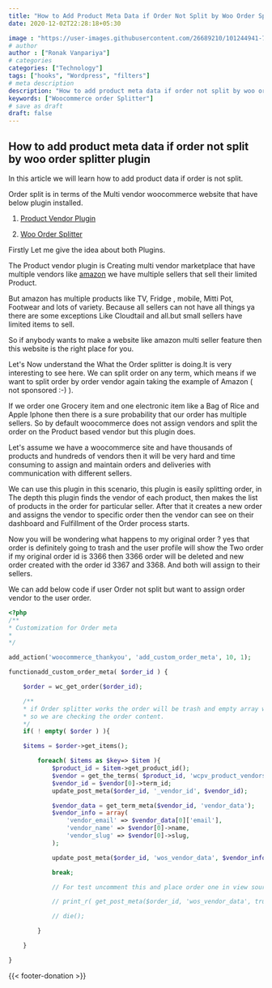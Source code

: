 ```yaml
---
title: "How to Add Product Meta Data if Order Not Split by Woo Order Splitter Plugin"
date: 2020-12-02T22:28:18+05:30

image : "https://user-images.githubusercontent.com/26689210/101244941-7ae8cd80-372f-11eb-9ef3-e17078a4db6f.png"
# author
author : ["Ronak Vanpariya"]
# categories
categories: ["Technology"]
tags: ["hooks", "Wordpress", "filters"]
# meta description
description: "How to add product meta data if order not split by woo order splitter plugin."
keywords: ["Woocommerce order Splitter"]
# save as draft
draft: false
---
```


How to add product meta data if order not split by woo order splitter plugin
----------------------------------------------------------------------------

In this article we will learn how to add product data if order is not split.

Order split is in terms of the Multi vendor woocommerce website that have below plugin installed.

1.  [Product Vendor Plugin](https://woocommerce.com/products/product-vendors)

2.  [Woo Order Splitter](https://wordpress.org/plugins/woo-order-splitter/)

Firstly Let me give the idea about both Plugins.

The Product vendor plugin is Creating multi vendor marketplace that have multiple vendors like [amazon](http://amazon.in/) we have multiple sellers that sell their limited Product.

But amazon has multiple products like TV, Fridge , mobile, Mitti Pot, Footwear and lots of variety. Because all sellers can not have all things ya there are some exceptions Like Cloudtail and all.but small sellers have limited items to sell.

So if anybody wants to make a website like amazon multi seller feature then this website is the right place for you.

Let's Now understand the What the Order splitter is doing.It is very interesting to see here. We can split order on any term, which means if we want to split order by order vendor again taking the example of Amazon ( not sponsored :-) ).

If we order one Grocery item and one electronic item like a Bag of Rice and Apple Iphone then there is a sure probability that our order has multiple sellers. So by default woocommerce does not assign vendors and split the order on the Product based vendor but this plugin does.

Let's assume we have a woocommerce site and have thousands of products and hundreds of vendors then it will be very hard and time consuming to assign and maintain orders and deliveries with communication with different sellers.

We can use this plugin in this scenario, this plugin is easily splitting order, in The depth this plugin finds the vendor of each product, then makes the list of products in the order for particular seller. After that it creates a new order and assigns the vendor to specific order then the vendor can see on their dashboard and Fulfillment of the Order process starts.

Now you will be wondering what happens to my original order ? yes that order is definitely going to trash and the user profile will show the Two order if my original order id is 3366 then 3366 order will be deleted and new order created with the order id 3367 and 3368. And both will assign to their sellers.

We can add below code if user Order not split but want to assign order vendor to the user order.
```php
<?php
/**
* Customization for Order meta
*
*/

add_action('woocommerce_thankyou', 'add_custom_order_meta', 10, 1);

functionadd_custom_order_meta( $order_id ) {

    $order = wc_get_order($order_id);

    /**
    * if Order splitter works the order will be trash and empty array will return.
    * so we are checking the order content.
    */
    if( ! empty( $order ) ){

    $items = $order->get_items();

        foreach( $items as $key=> $item ){
            $product_id = $item->get_product_id();
            $vendor = get_the_terms( $product_id, 'wcpv_product_vendors' );
            $vendor_id = $vendor[0]->term_id;
            update_post_meta($order_id, '_vendor_id', $vendor_id);

            $vendor_data = get_term_meta($vendor_id, 'vendor_data');
            $vendor_info = array(
                'vendor_email' => $vendor_data[0]['email'],
                'vendor_name' => $vendor[0]->name,
                'vendor_slug' => $vendor[0]->slug,
            );

            update_post_meta($order_id, 'wos_vendor_data', $vendor_info);

            break;

            // For test uncomment this and place order one in view source.

            // print_r( get_post_meta($order_id, 'wos_vendor_data', true) );

            // die();

        }

    }

}
```

{{< footer-donation >}}